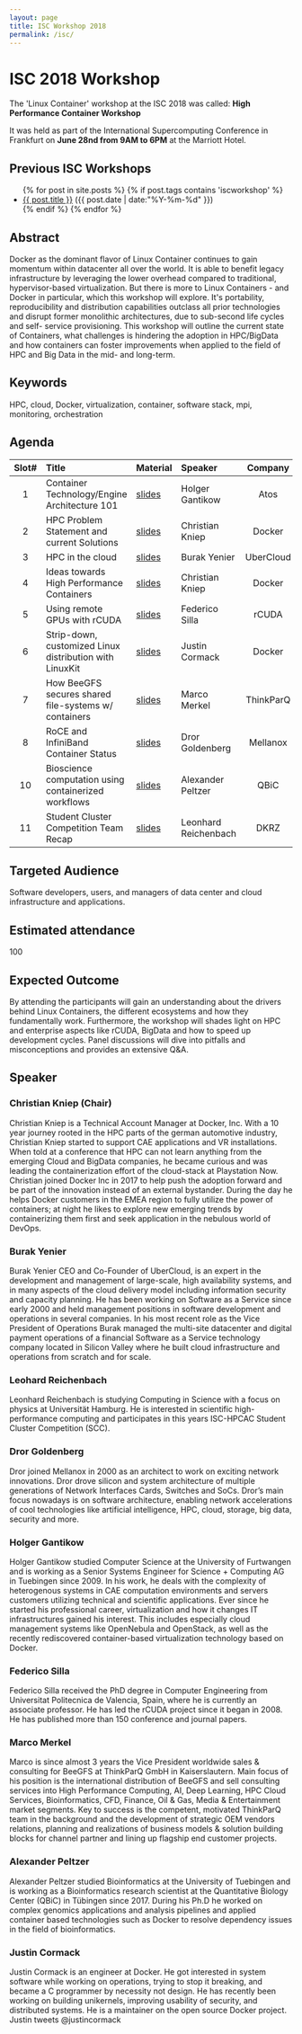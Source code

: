 ```yaml
---
layout: page
title: ISC Workshop 2018
permalink: /isc/
---
```


# ISC 2018 Workshop


The 'Linux Container' workshop at the ISC 2018 was called: **High Performance Container Workshop**

It was held as part of the International Supercomputing Conference in Frankfurt on **June 28nd from 9AM to 6PM** at the Marriott Hotel.

## Previous ISC Workshops

<ul class="posts">
{% for post in site.posts %}
  {% if post.tags contains 'iscworkshop' %}
      <div class="post_info">
        <li>
          <a href="{{ post.url }}">{{ post.title }}</a>
          <span>({{ post.date | date:"%Y-%m-%d" }})</span>
        </li>
      </div>
  {% endif %}
{% endfor %}
</ul>

## Abstract
Docker as the dominant flavor of Linux Container continues to gain momentum within datacenter all over the world. It is able to benefit legacy infrastructure by leveraging the lower overhead compared to traditional, hypervisor-based virtualization. But there is more to Linux Containers - and Docker in particular, which this workshop will explore. It's portability, reproducibility and distribution capabilities outclass all prior technologies and disrupt former monolithic architectures, due to sub-second life cycles and self- service provisioning.
This workshop will outline the current state of Containers, what challenges is hindering the adoption in HPC/BigData and how containers can foster improvements when applied to the field of HPC and Big Data in the mid- and long-term.

## Keywords
HPC, cloud, Docker, virtualization, container, software stack, mpi, monitoring, orchestration

## Agenda

| Slot# |  Title                                   | Material | Speaker             |  Company |
|:-----:|:-----------------------------------------|:---------|:---------------------|:--------:|
| 1 | Container Technology/Engine Architecture 101 | [slides](/data/isc2018/ISC2018_Gantikow_ContainerTechnology-EngineArchitecture101.pdf) | Holger Gantikow | Atos |
| 2 | HPC Problem Statement and current Solutions  | [slides](/data/isc2018/high-performance-containers_problems-and-current-workarounds.pdf) | Christian Kniep | Docker |
| 3 | HPC in the cloud                             | [slides](/data/isc2018/UberCloud.pdf) | Burak Yenier | UberCloud |
| 4 | Ideas towards High Performance Containers    | [slides](/data/isc2018/high-performance-containers_ideas.pdf)| Christian Kniep | Docker |
| 5 | Using remote GPUs with rCUDA                 | [slides](/data/isc2018/rCUDA_talk_v3.pdf) | Federico Silla  | rCUDA |
| 6 | Strip-down, customized Linux distribution with LinuxKit  | [slides](/data/isc2018/LinuxKit.pdf)| Justin Cormack  | Docker |
| 7 | How BeeGFS secures shared file-systems w/ containers  | [slides](/data/isc2018/BeeGFS_ISC_Dockers_18.pdf) | Marco Merkel | ThinkParQ |
| 8 | RoCE and InfiniBand Container Status         | [slides](/data/isc2018/roce-containers.pdf)| Dror Goldenberg | Mellanox |
| 10 | Bioscience computation using containerized workflows  | [slides](https://slides.com/apeltzer/deck?token=DpD3s-CV) | Alexander Peltzer | QBiC |
| 11 | Student Cluster Competition Team Recap      | [slides](/data/isc2018/UniHH_SCC.pdf) | Leonhard Reichenbach | DKRZ |

## Targeted Audience
Software developers, users, and managers of data center and cloud infrastructure and applications.

## Estimated attendance
100

## Expected Outcome
By attending the participants will gain an understanding about the drivers behind Linux Containers, the different ecosystems and how they fundamentally work. Furthermore, the workshop will shades light on HPC and enterprise aspects like rCUDA, BigData and how to speed up development cycles. Panel discussions will dive into pitfalls and misconceptions and provides an extensive Q&A.

## Speaker

### Christian Kniep (Chair)
Christian Kniep is a Technical Account Manager at Docker, Inc. With a 10 year journey rooted in the HPC parts of the german automotive industry, Christian Kniep started to support CAE applications and VR installations. When told at a conference that HPC can not learn anything from the emerging Cloud and BigData companies, he became curious and was leading the containerization effort of the cloud-stack at Playstation Now. Christian joined Docker Inc in 2017 to help push the adoption forward and be part of the innovation instead of an external bystander. During the day he helps Docker customers in the EMEA region to fully utilize the power of containers; at night he likes to explore new emerging trends by containerizing them first and seek application in the nebulous world of DevOps.

### Burak Yenier
Burak Yenier CEO and Co-Founder of UberCloud, is an expert in the development and management of large-scale, high availability systems, and in many aspects of the cloud delivery model including information security and capacity planning. He has been working on Software as a Service since early 2000 and held management positions in software development and operations in several companies. In his most recent role as the Vice President of Operations Burak managed the multi-site datacenter and digital payment operations of a financial Software as a Service technology company located in Silicon Valley where he built cloud infrastructure and operations from scratch and for scale.

### Leohard Reichenbach
Leonhard Reichenbach is studying Computing in Science with a focus on
physics at Universität Hamburg. He is interested in scientific
high-performance computing and participates in this years ISC-HPCAC
Student Cluster Competition (SCC).

### Dror Goldenberg
Dror joined Mellanox in 2000 as an architect to work on exciting network innovations. Dror drove silicon and system architecture of multiple generations of Network Interfaces Cards, Switches and SoCs. Dror’s main focus nowadays is on software architecture, enabling network accelerations of cool technologies like artificial intelligence, HPC, cloud, storage, big data, security and more.

### Holger Gantikow
Holger Gantikow studied Computer Science at the University of Furtwangen and is working as a Senior Systems Engineer for Science + Computing AG in Tuebingen since 2009. In his work, he deals with the complexity of heterogenous systems in CAE computation environments and servers customers utilizing technical and scientific applications. Ever since he started his professional career, virtualization and how it changes IT infrastructures gained his interest. This includes especially cloud management systems like OpenNebula and OpenStack, as well as the recently rediscovered container-based virtualization technology based on Docker.

### Federico Silla
Federico Silla received the PhD degree in Computer Engineering from
Universitat Politecnica de Valencia, Spain, where he is currently an
associate professor. He has led the rCUDA project since it began in
2008. He has published more than 150 conference and journal papers.

### Marco Merkel
Marco is since almost 3 years the Vice President worldwide sales & consulting for BeeGFS at ThinkParQ GmbH in Kaiserslautern. Main focus of his position is the international distribution of BeeGFS and sell consulting services into High Performance Computing, AI, Deep Learning, HPC Cloud Services, Bioinformatics, CFD, Finance, Oil & Gas, Media & Entertainment market segments. Key to success is the competent, motivated ThinkParQ team in the background and the development of strategic OEM vendors relations, planning and realizations of business models & solution building blocks for channel partner and lining up flagship end customer projects.

### Alexander Peltzer
Alexander Peltzer studied Bioinformatics at the University of Tuebingen and is working as a Bioinformatics research scientist at the Quantitative Biology Center (QBiC) in Tübingen since 2017. During his Ph.D he worked on complex genomics applications and analysis pipelines and applied container based technologies such as Docker to resolve dependency issues in the field of bioinformatics.

### Justin Cormack
Justin Cormack is an engineer at Docker. He got interested in system software while working on operations, trying to stop it breaking, and became a C programmer by necessity not design. He has recently been working on building unikernels, improving usability of security, and distributed systems. He is a maintainer on the open source Docker project. Justin tweets @justincormack
